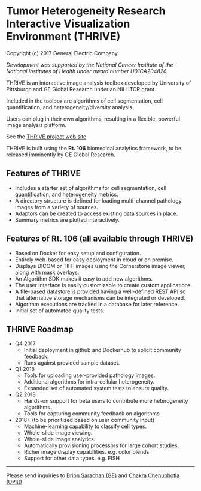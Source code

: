 # Tumor Heterogeneity Research Interactive Visualization Environment (THRIVE)

Copyright (c) 2017 General Electric Company

_Development was supported by the National Cancer Institute of the National Institutes of Health under award number U01CA204826._


THRIVE is an interactive image analysis toolbox developed by University of Pittsburgh and GE Global Research under an NIH ITCR grant.

Included in the toolbox are algorithms of cell segmentation, cell quantification, and heterogeneity/diversity analysis.

Users can plug in their own algorithms, resulting in a flexible, powerful image analysis platform.

See the [THRIVE project web site](http://www.csb.pitt.edu/ith/index.html).  
 
 THRIVE is built using the __Rt. 106__ biomedical analytics framework, to be released imminently by GE Global Research.
 
## Features of THRIVE

* Includes a starter set of algorithms for cell segmentation, cell quantification, and heterogeneity metrics.
* A directory structure is defined for loading multi-channel pathology images from a variety of sources.
* Adaptors can be created to access existing data sources in place.
* Summary metrics are plotted interactively.

## Features of Rt. 106 (all available through THRIVE)

* Based on Docker for easy setup and configuration.
* Entirely web-based for easy deployment in cloud or on premise.
* Displays DICOM or TIFF images using the Cornerstone image viewer, along with mask overlays.
* An Algorithm SDK makes it easy to add new algorithms.
* The user interface is easily customizable to create custom applications.
* A file-based datastore is provided having a well-defined REST API so that alternative storage mechanisms can be integrated or developed.
* Algorithm executions are tracked in a database for later reference.
* Initial set of automated quality tests.

## THRIVE Roadmap

* Q4 2017
  * Initial deployment in github and Dockerhub to solicit community feedback.
  * Runs against provided sample dataset.
* Q1 2018
  * Tools for uploading user-provided pathology images.
  * Additional algorithms for intra-cellular heterogeneity.
  * Expanded set of automated system tests to ensure quality.
* Q2 2018
  * Hands-on support for beta users to contribute more heterogeneity algorithms.
  * Tools for capturing community feedback on algorithms.
* 2018+ (to be prioritized based on user community input)
  * Machine-learning capability to classify cell types.
  * Whole-slide image viewing.
  * Whole-slide image analytics.
  * Automatically provisioning processors for large cohort studies.
  * Richer image display capabilities.  e.g. color blends
  * Support for other data types.  e.g. FISH
  
--------------------------------

Please send inquiries to [Brion Sarachan (GE)](mailto:sarachan@ge.com) and [Chakra Chenubhotla (UPitt)](mailto:chakracs@pitt.edu)




